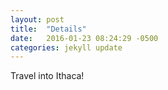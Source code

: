 ```yaml
---
layout: post
title:  "Details"
date:   2016-01-23 08:24:29 -0500
categories: jekyll update
---
```

Travel into Ithaca!

